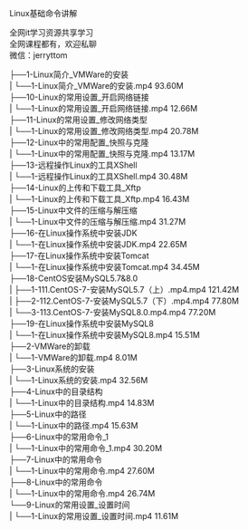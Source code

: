 Linux基础命令讲解

全网it学习资源共享学习<br>全网课程都有，欢迎私聊<br>微信：jerryttom<br>

├──1-Linux简介_VMWare的安装<br> | └──1-Linux简介_VMWare的安装.mp4 93.60M<br> ├──10-Linux的常用设置_开启网络链接<br> | └──1-Linux的常用设置_开启网络链接.mp4 12.66M<br> ├──11-Linux的常用设置_修改网络类型<br> | └──1-Linux的常用设置_修改网络类型.mp4 20.78M<br> ├──12-Linux中的常用配置_快照与克隆<br> | └──1-Linux中的常用配置_快照与克隆.mp4 13.17M<br> ├──13-远程操作Linux的工具XShell<br> | └──1-远程操作Linux的工具XShell.mp4 30.48M<br> ├──14-Linux的上传和下载工具_Xftp<br> | └──1-Linux的上传和下载工具_Xftp.mp4 16.43M<br> ├──15-Linux中文件的压缩与解压缩<br> | └──1-Linux中文件的压缩与解压缩.mp4 31.27M<br> ├──16-在Linux操作系统中安装JDK<br> | └──1-在Linux操作系统中安装JDK.mp4 22.65M<br> ├──17-在Linux操作系统中安装Tomcat<br> | └──1-在Linux操作系统中安装Tomcat.mp4 34.45M<br> ├──18-CentOS安装MySQL5.7&amp;8.0<br> | ├──1-111.CentOS-7-安装MySQL5.7（上）.mp4.mp4 121.42M<br> | ├──2-112.CentOS-7-安装MySQL5.7（下）.mp4.mp4 77.80M<br> | └──3-113.CentOS-7-安装MySQL8.0.mp4.mp4 77.20M<br> ├──19-在Linux操作系统中安装MySQL8<br> | └──1-在Linux操作系统中安装MySQL8.mp4 15.51M<br> ├──2-VMWare的卸载<br> | └──1-VMWare的卸载.mp4 8.01M<br> ├──3-Linux系统的安装<br> | └──1-Linux系统的安装.mp4 32.56M<br> ├──4-Linux中的目录结构<br> | └──1-Linux中的目录结构.mp4 14.83M<br> ├──5-Linux中的路径<br> | └──1-Linux中的路径.mp4 15.63M<br> ├──6-Linux中的常用命令_1<br> | └──1-Linux中的常用命令_1.mp4 30.20M<br> ├──7-Linux中的常用命令<br> | └──1-Linux中的常用命令.mp4 27.60M<br> ├──8-Linux中的常用命令<br> | └──1-Linux中的常用命令.mp4 26.74M<br> └──9-Linux的常用设置_设置时间<br> | └──1-Linux的常用设置_设置时间.mp4 11.61M